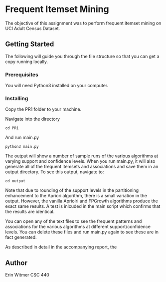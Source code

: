 # Frequent Itemset Mining
The objective of this assignment was to perform frequent itemset mining on  UCI Adult Census Dataset.

## Getting Started
The following will guide you through the file structure so that you can get a copy running locally.

### Prerequisites
You will need Python3 installed on your computer. 

### Installing

Copy the PR1 folder to your machine.

Navigate into the directory

```
cd PR1
```

And run main.py

```
python3 main.py
```
The output will show a number of sample runs of the various algorithms at varying support and confidence levels. When you run main.py, it will also generate all of the frequent itemsets and associations and save them in an output directory. To see this output, navigate to:
```
cd output
```

Note that due to rounding of the support levels in the partitioning enhancement to the Apriori algorithm, there is a small variation in the output. However, the vanilla Aprioiri and FPGrowth algorithms produce the exact same results. A test is inlcuded in the main script which confirms that the results are identical. 

You can open any of the text files to see the frequent patterns and associations for the various algorithms at different support/confidence levels. You can delete these files and run main.py again to see these are in fact generated. 

As described in detail in the accompanying report, the 

## Author
Erin Witmer 
CSC 440